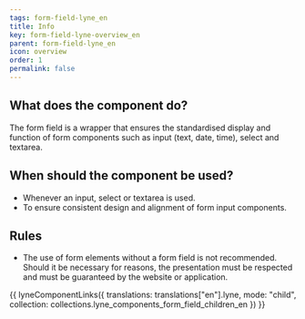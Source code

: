 ```yaml
---
tags: form-field-lyne_en
title: Info
key: form-field-lyne-overview_en
parent: form-field-lyne_en
icon: overview
order: 1
permalink: false
---
```


## What does the component do?
The form field is a wrapper that ensures the standardised display and function of form components such as input (text, date, time), select and textarea.

## When should the component be used?
* Whenever an input, select or textarea is used.
* To ensure consistent design and alignment of form input components.

## Rules
* The use of form elements without a form field is not recommended. Should it be necessary for reasons, the presentation must be respected and must be guaranteed by the website or application.

{{ lyneComponentLinks({
  translations: translations["en"].lyne,
  mode: "child",
  collection: collections.lyne_components_form_field_children_en
}) }}